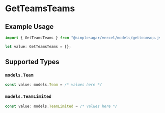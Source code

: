 # GetTeamsTeams

## Example Usage

```typescript
import { GetTeamsTeams } from "@simplesagar/vercel/models/getteamsop.js";

let value: GetTeamsTeams = {};
```

## Supported Types

### `models.Team`

```typescript
const value: models.Team = /* values here */
```

### `models.TeamLimited`

```typescript
const value: models.TeamLimited = /* values here */
```

